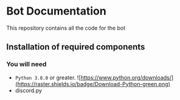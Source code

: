 # Bot Documentation
This repository contains all the code for the bot


## Installation of required components

### You will need
- `Python 3.8.0` or greater. ![https://www.python.org/downloads/](https://raster.shields.io/badge/Download-Python-green.png)
- discord.py
